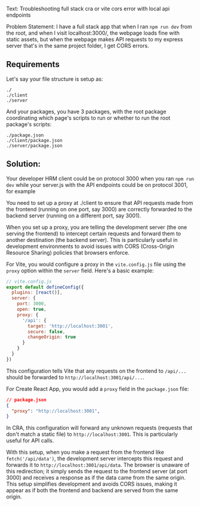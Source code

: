 Text: Troubleshooting full stack cra or vite cors error with local api endpoints

Problem Statement: I have a full stack app that when I ran `npm run dev` from the root, and when I visit localhost:3000/, the webpage loads fine with static assets, but when the webpage makes API requests to my express server that's in the same project folder, I get CORS errors.


## Requirements
Let's say your file structure is setup as:
```
./
./client
./server
```

And your packages, you have 3 packages, with the root package coordinating which page's scripts to run or whether to run the root package's scripts:
```
./package.json
./client/package.json
./server/package.json
```


## Solution:
Your developer HRM client could be on protocol 3000 when you ran `npm run dev` while your server.js with the API endpoints could be on protocol 3001, for example

You need to set up a proxy at ./client to ensure that API requests made from the frontend (running on one port, say 3000) are correctly forwarded to the backend server (running on a different port, say 3001).

When you set up a proxy, you are telling the development server (the one serving the frontend) to intercept certain requests and forward them to another destination (the backend server). This is particularly useful in development environments to avoid issues with CORS (Cross-Origin Resource Sharing) policies that browsers enforce.

For Vite, you would configure a proxy in the `vite.config.js` file using the `proxy` option within the `server` field. Here's a basic example:

```javascript
// vite.config.js
export default defineConfig({
  plugins: [react()],
  server: {
    port: 3000,
    open: true,
    proxy: {
      '/api': {
        target: 'http://localhost:3001',
        secure: false,
        changeOrigin: true
      }
    }
  }
})

```

This configuration tells Vite that any requests on the frontend to `/api/...` should be forwarded to `http://localhost:3001/api/...`.

For Create React App, you would add a `proxy` field in the `package.json` file:

```json
// package.json
{
  "proxy": "http://localhost:3001",
}
```

In CRA, this configuration will forward any unknown requests (requests that don't match a static file) to `http://localhost:3001`. This is particularly useful for API calls.

With this setup, when you make a request from the frontend like `fetch('/api/data')`, the development server intercepts this request and forwards it to `http://localhost:3001/api/data`. The browser is unaware of this redirection; it simply sends the request to the frontend server (at port 3000) and receives a response as if the data came from the same origin. This setup simplifies development and avoids CORS issues, making it appear as if both the frontend and backend are served from the same origin.